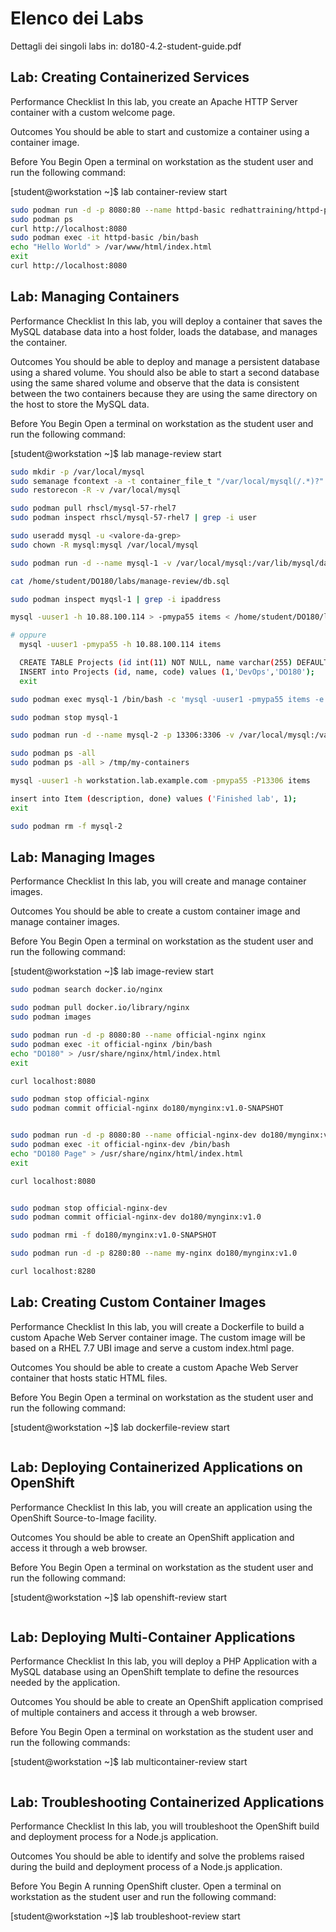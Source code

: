 # Elenco dei Labs

Dettagli dei singoli labs in: do180-4.2-student-guide.pdf

## Lab: Creating Containerized Services

Performance Checklist
In this lab, you create an Apache HTTP Server container with a custom welcome page.

Outcomes
You should be able to start and customize a container using a container image.

Before You Begin
Open a terminal on workstation as the student user and run the following command:

[student@workstation ~]$ lab container-review start

```bash
sudo podman run -d -p 8080:80 --name httpd-basic redhattraining/httpd-parent:2.4
sudo podman ps
curl http://localhost:8080
sudo podman exec -it httpd-basic /bin/bash
echo "Hello World" > /var/www/html/index.html
exit
curl http://localhost:8080
```

## Lab: Managing Containers

Performance Checklist
In this lab, you will deploy a container that saves the MySQL database data into a host folder,
loads the database, and manages the container.

Outcomes
You should be able to deploy and manage a persistent database using a shared volume. You
should also be able to start a second database using the same shared volume and observe
that the data is consistent between the two containers because they are using the same
directory on the host to store the MySQL data.

Before You Begin
Open a terminal on workstation as the student user and run the following command:

[student@workstation ~]$ lab manage-review start

```bash
sudo mkdir -p /var/local/mysql
sudo semanage fcontext -a -t container_file_t "/var/local/mysql(/.*)?"
sudo restorecon -R -v /var/local/mysql

sudo podman pull rhscl/mysql-57-rhel7
sudo podman inspect rhscl/mysql-57-rhel7 | grep -i user

sudo useradd mysql -u <valore-da-grep>
sudo chown -R mysql:mysql /var/local/mysql

sudo podman run -d --name mysql-1 -v /var/local/mysql:/var/lib/mysql/data -e MYSQL_USER=user1 -e MYSQL_PASSWORD=mypa55 -e MYSQL_DATABASE=items -e MYSQL_ROOT_PASSWORD=r00tpa55 rhscl/mysql-57-rhel7

cat /home/student/DO180/labs/manage-review/db.sql

sudo podman inspect myqsl-1 | grep -i ipaddress

mysql -uuser1 -h 10.88.100.114 > -pmypa55 items < /home/student/DO180/labs/manage-review/db.sql

# oppure
  mysql -uuser1 -pmypa55 -h 10.88.100.114 items

  CREATE TABLE Projects (id int(11) NOT NULL, name varchar(255) DEFAULT NULL, code varchar(255) DEFAULT NULL, PRIMARY KEY (id));
  INSERT into Projects (id, name, code) values (1,'DevOps','DO180');
  exit

sudo podman exec mysql-1 /bin/bash -c 'mysql -uuser1 -pmypa55 items -e "select * from Projects;"'

sudo podman stop mysql-1

sudo podman run -d --name mysql-2 -p 13306:3306 -v /var/local/mysql:/var/lib/mysql/data -e MYSQL_USER=user1 -e MYSQL_PASSWORD=mypa55 -e MYSQL_DATABASE=items -e MYSQL_ROOT_PASSWORD=r00tpa55 rhscl/mysql-57-rhel7

sudo podman ps -all
sudo podman ps -all > /tmp/my-containers

mysql -uuser1 -h workstation.lab.example.com -pmypa55 -P13306 items

insert into Item (description, done) values ('Finished lab', 1);
exit

sudo podman rm -f mysql-2
```


## Lab: Managing Images

Performance Checklist
In this lab, you will create and manage container images.

Outcomes
You should be able to create a custom container image and manage container images.

Before You Begin
Open a terminal on workstation as the student user and run the following command:

[student@workstation ~]$ lab image-review start

```bash
sudo podman search docker.io/nginx

sudo podman pull docker.io/library/nginx
sudo podman images

sudo podman run -d -p 8080:80 --name official-nginx nginx 
sudo podman exec -it official-nginx /bin/bash
echo "DO180" > /usr/share/nginx/html/index.html
exit

curl localhost:8080

sudo podman stop official-nginx
sudo podman commit official-nginx do180/mynginx:v1.0-SNAPSHOT


sudo podman run -d -p 8080:80 --name official-nginx-dev do180/mynginx:v1.0-SNAPSHOT 
sudo podman exec -it official-nginx-dev /bin/bash
echo "DO180 Page" > /usr/share/nginx/html/index.html
exit

curl localhost:8080


sudo podman stop official-nginx-dev
sudo podman commit official-nginx-dev do180/mynginx:v1.0

sudo podman rmi -f do180/mynginx:v1.0-SNAPSHOT

sudo podman run -d -p 8280:80 --name my-nginx do180/mynginx:v1.0

curl localhost:8280
```

## Lab: Creating Custom Container Images

Performance Checklist
In this lab, you will create a Dockerfile to build a custom Apache Web Server container image.
The custom image will be based on a RHEL 7.7 UBI image and serve a custom index.html
page.

Outcomes
You should be able to create a custom Apache Web Server container that hosts static HTML
files.

Before You Begin
Open a terminal on workstation as the student user and run the following command:

[student@workstation ~]$ lab dockerfile-review start

```bash
```


## Lab: Deploying Containerized Applications on OpenShift

Performance Checklist
In this lab, you will create an application using the OpenShift Source-to-Image facility.

Outcomes
You should be able to create an OpenShift application and access it through a web browser.

Before You Begin
Open a terminal on workstation as the student user and run the following command:

[student@workstation ~]$ lab openshift-review start

```bash
```


## Lab: Deploying Multi-Container Applications

Performance Checklist
In this lab, you will deploy a PHP Application with a MySQL database using an OpenShift
template to define the resources needed by the application.

Outcomes
You should be able to create an OpenShift application comprised of multiple containers and
access it through a web browser.

Before You Begin
Open a terminal on workstation as the student user and run the following commands:

[student@workstation ~]$ lab multicontainer-review start

```bash
```


## Lab: Troubleshooting Containerized Applications

Performance Checklist
In this lab, you will troubleshoot the OpenShift build and deployment process for a Node.js
application.

Outcomes
You should be able to identify and solve the problems raised during the build and
deployment process of a Node.js application.

Before You Begin
A running OpenShift cluster.
Open a terminal on workstation as the student user and run the following command:

[student@workstation ~]$ lab troubleshoot-review start

```bash
```

